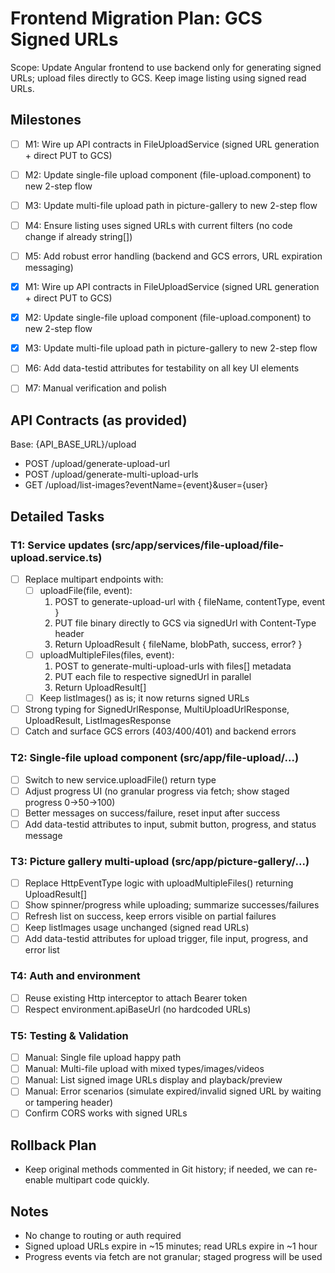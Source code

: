# Frontend Migration Plan: GCS Signed URLs

Scope: Update Angular frontend to use backend only for generating signed URLs; upload files directly to GCS. Keep image listing using signed read URLs.

## Milestones
- [ ] M1: Wire up API contracts in FileUploadService (signed URL generation + direct PUT to GCS)
- [ ] M2: Update single-file upload component (file-upload.component) to new 2-step flow
- [ ] M3: Update multi-file upload path in picture-gallery to new 2-step flow
- [ ] M4: Ensure listing uses signed URLs with current filters (no code change if already string[])
- [ ] M5: Add robust error handling (backend and GCS errors, URL expiration messaging)
- [x] M1: Wire up API contracts in FileUploadService (signed URL generation + direct PUT to GCS)
- [x] M2: Update single-file upload component (file-upload.component) to new 2-step flow
- [x] M3: Update multi-file upload path in picture-gallery to new 2-step flow

- [ ] M6: Add data-testid attributes for testability on all key UI elements
- [ ] M7: Manual verification and polish

## API Contracts (as provided)
Base: {API_BASE_URL}/upload
- POST /upload/generate-upload-url
- POST /upload/generate-multi-upload-urls
- GET  /upload/list-images?eventName={event}&user={user}

## Detailed Tasks

### T1: Service updates (src/app/services/file-upload/file-upload.service.ts)
- [ ] Replace multipart endpoints with:
  - [ ] uploadFile(file, event):
    1) POST to generate-upload-url with { fileName, contentType, event }
    2) PUT file binary directly to GCS via signedUrl with Content-Type header
    3) Return UploadResult { fileName, blobPath, success, error? }
  - [ ] uploadMultipleFiles(files, event):
    1) POST to generate-multi-upload-urls with files[] metadata
    2) PUT each file to respective signedUrl in parallel
    3) Return UploadResult[]
  - [ ] Keep listImages() as is; it now returns signed URLs
- [ ] Strong typing for SignedUrlResponse, MultiUploadUrlResponse, UploadResult, ListImagesResponse
- [ ] Catch and surface GCS errors (403/400/401) and backend errors

### T2: Single-file upload component (src/app/file-upload/...)
- [ ] Switch to new service.uploadFile() return type
- [ ] Adjust progress UI (no granular progress via fetch; show staged progress 0→50→100)
- [ ] Better messages on success/failure, reset input after success
- [ ] Add data-testid attributes to input, submit button, progress, and status message

### T3: Picture gallery multi-upload (src/app/picture-gallery/...)
- [ ] Replace HttpEventType logic with uploadMultipleFiles() returning UploadResult[]
- [ ] Show spinner/progress while uploading; summarize successes/failures
- [ ] Refresh list on success, keep errors visible on partial failures
- [ ] Keep listImages usage unchanged (signed read URLs)
- [ ] Add data-testid attributes for upload trigger, file input, progress, and error list

### T4: Auth and environment
- [ ] Reuse existing Http interceptor to attach Bearer token
- [ ] Respect environment.apiBaseUrl (no hardcoded URLs)

### T5: Testing & Validation
- [ ] Manual: Single file upload happy path
- [ ] Manual: Multi-file upload with mixed types/images/videos
- [ ] Manual: List signed image URLs display and playback/preview
- [ ] Manual: Error scenarios (simulate expired/invalid signed URL by waiting or tampering header)
- [ ] Confirm CORS works with signed URLs

## Rollback Plan
- Keep original methods commented in Git history; if needed, we can re-enable multipart code quickly.

## Notes
- No change to routing or auth required
- Signed upload URLs expire in ~15 minutes; read URLs expire in ~1 hour
- Progress events via fetch are not granular; staged progress will be used
